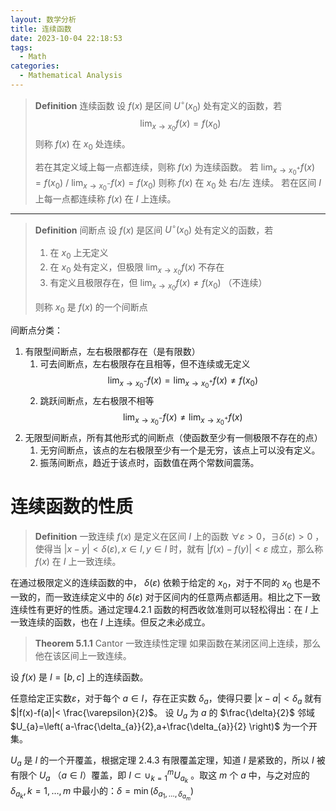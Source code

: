 ```yaml
---
layout: 数学分析
title: 连续函数
date: 2023-10-04 22:18:53
tags:
  - Math
categories:
  - Mathematical Analysis
---
```

> **Definition** 连续函数
> 设 $f(x)$ 是区间 $U^\circ(x_{0})$ 处有定义的函数，若
> $$\lim_{ x \to x_{0} } f(x)=f(x_{0})$$
> 则称 $f(x)$ 在 $x_{0}$ 处连续。
> 
> 若在其定义域上每一点都连续，则称 $f(x)$ 为连续函数。
> 若 $\lim_{ x \to x_{0}^+ }f(x)=f(x_{0})$ / $\lim_{ x \to x_{0}^- }f(x)=f(x_{0})$ 则称 $f(x)$ 在 $x_{0}$ 处 右/左 连续。
> 若在区间 $I$ 上每一点都连续称 $f(x)$ 在 $I$ 上连续。

---

> **Definition** 间断点
>  设 $f(x)$ 是区间 $U^\circ(x_{0})$ 处有定义的函数，若
>  1. 在 $x_{0}$ 上无定义
>  2. 在 $x_{0}$ 处有定义，但极限 $\lim_{ x \to x_{0} }f(x)$ 不存在
>  3. 有定义且极限存在，但 $\lim_{ x \to x_{0} }f(x)\neq f(x_{0})$ （不连续）
>  
>  则称 $x_{0}$ 是 $f(x)$ 的一个间断点

间断点分类：
1. 有限型间断点，左右极限都存在（是有限数）
	1. 可去间断点，左右极限存在且相等，但不连续或无定义
	$$ \lim_{ x \to x_{0}^- }f(x)=\lim_{ x \to x_{0}^+ }f(x)\neq f(x_{0})   $$
	2. 跳跃间断点，左右极限不相等
	$$ \lim_{ x \to x_{0}^- }f(x)\neq\lim_{ x \to x_{0}^+ }f(x)$$
2. 无限型间断点，所有其他形式的间断点（使函数至少有一侧极限不存在的点）
	1. 无穷间断点，该点的左右极限至少有一个是无穷，该点上可以没有定义。
	2. 振荡间断点，趋近于该点时，函数值在两个常数间震荡。

# 连续函数的性质
> **Definition** 一致连续
>  $f(x)$  是定义在区间 $I$ 上的函数 $\forall \varepsilon>0$，$\exists \delta(\varepsilon)>0$ ，使得当 $|x-y|<\delta(\varepsilon),x\in I,y \in I$ 时，就有 $|f(x)-f(y)|<\varepsilon$ 成立，那么称 $f(x)$ 在 $I$ 上一致连续。

在通过极限定义的连续函数的中， $\delta(\varepsilon)$ 依赖于给定的 $x_{0}$，对于不同的 $x_{0}$ 也是不一致的，而一致连续定义中的 $\delta(\varepsilon)$ 对于区间内的任意两点都适用。相比之下一致连续性有更好的性质。通过定理4.2.1 函数的柯西收敛准则可以轻松得出：在 $I$ 上一致连续的函数，也在 $I$ 上连续。但反之未必成立。

> **Theorem 5.1.1** Cantor 一致连续性定理
> 如果函数在某闭区间上连续，那么他在该区间上一致连续。

设 $f(x)$ 是 $I=[b,c]$ 上的连续函数。

任意给定正实数$\varepsilon$，对于每个 $a\in I$，存在正实数 $\delta_{a}$，使得只要 $|x-a|<\delta_{a}$ 就有 $|f(x)-f(a)|< \frac{\varepsilon}{2}$。
设 $U_{a}$ 为 $a$ 的 $\frac{\delta}{2}$ 邻域 $U_{a}=\left( a-\frac{\delta_{a}}{2},a+\frac{\delta_{a}}{2} \right)$ 为一个开集。

$U_{a}$ 是 $I$ 的一个开覆盖，根据定理 2.4.3 有限覆盖定理，知道 $I$ 是紧致的，所以 $I$ 被有限个 $U_{a}$ （$a \in I$）覆盖，即 $I \subset \cup^m_{k=1} U_{a_{k}}$ 。取这 $m$ 个 $a$ 中，与之对应的$\delta_{a_{k}},k=1,\dots,m$ 中最小的：$\delta=\min(\delta_{a_{1},\dots,\delta_{a_{m}}})$


